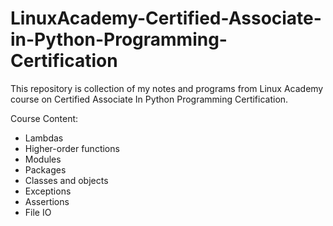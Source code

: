 # LinuxAcademy-Certified-Associate-in-Python-Programming-Certification

This repository is collection of my notes and programs from Linux Academy course on Certified Associate In Python Programming Certification.

Course Content:

- Lambdas
- Higher-order functions
- Modules
- Packages
- Classes and objects
- Exceptions
- Assertions
- File IO